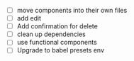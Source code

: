 - [ ] move components into their own files
- [ ] add edit
- [ ] Add confirmation for delete
- [ ] clean up dependencies
- [ ] use functional components
- [ ] Upgrade to babel presets env

